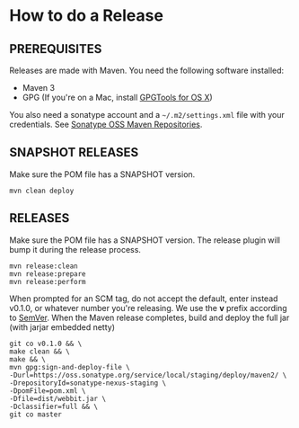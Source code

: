 How to do a Release
================

PREREQUISITES
--------

Releases are made with Maven. You need the following software installed:

* Maven 3
* GPG (If you're on a Mac, install [GPGTools for OS X](http://www.gpgtools.org/installer.html))

You also need a sonatype account and a `~/.m2/settings.xml` file with your credentials. See [Sonatype OSS Maven Repositories](https://docs.sonatype.org/display/Repository/Sonatype+OSS+Maven+Repository+Usage+Guide#SonatypeOSSMavenRepositoryUsageGuide-4.MavenRepositories).

SNAPSHOT RELEASES
--------

Make sure the POM file has a SNAPSHOT version.

    mvn clean deploy

RELEASES
--------

Make sure the POM file has a SNAPSHOT version. The release plugin will bump it during the release process.

    mvn release:clean
    mvn release:prepare
    mvn release:perform

When prompted for an SCM tag, do not accept the default, enter instead v0.1.0, or whatever number you're releasing. We use the **v** prefix according to [SemVer](http://semver.org).
When the Maven release completes, build and deploy the full jar (with jarjar embedded netty)

    git co v0.1.0 && \
    make clean && \
    make && \
    mvn gpg:sign-and-deploy-file \
    -Durl=https://oss.sonatype.org/service/local/staging/deploy/maven2/ \
    -DrepositoryId=sonatype-nexus-staging \
    -DpomFile=pom.xml \
    -Dfile=dist/webbit.jar \
    -Dclassifier=full && \
    git co master
